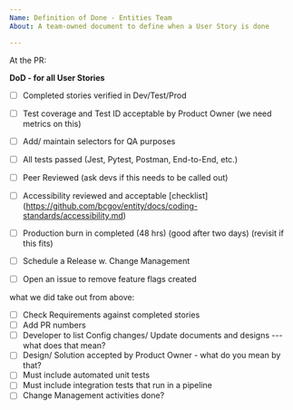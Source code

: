 ```yaml
---
Name: Definition of Done - Entities Team
About: A team-owned document to define when a User Story is done

---
```


At the PR:


**DoD - for all User Stories**

- [ ] Completed stories verified in Dev/Test/Prod
- [ ] Test coverage and Test ID acceptable by Product Owner (we need metrics on this)
- [ ] Add/ maintain selectors for QA purposes
- [ ] All tests passed (Jest, Pytest, Postman, End-to-End, etc.)
- [ ] Peer Reviewed (ask devs if this needs to be called out)
- [ ] Accessibility reviewed and acceptable [checklist] (https://github.com/bcgov/entity/docs/coding-standards/accessibility.md)
- [ ] Production burn in completed (48 hrs) (good after two days) (revisit if this fits)
- [ ] Schedule a Release w. Change Management
- [ ] Open an issue to remove feature flags created


what we did take out from above:
- [ ] Check Requirements against completed stories
- [ ] Add PR numbers
- [ ] Developer to list Config changes/ Update documents and designs --- what does that mean?
- [ ] Design/ Solution accepted by Product Owner - what do you mean by that? 
- [ ] Must include automated unit tests 
- [ ] Must include integration tests that run in a pipeline
- [ ] Change Management activities done?
